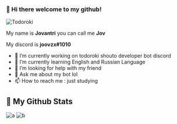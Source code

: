 
### 🌸 Hi there welcome to my github!

![Todoroki](https://encrypted-tbn0.gstatic.com/images?q=tbn%3AANd9GcT36LXUon8nAclE4WPdjagNJb79AAqJaISrIQ&usqp=CAU)

My name is **Jovantri** you can call me **Jov**

My discord is __joovzx#1010__

- 🔭 I’m currently working on todoroki shouto developer bot discord
- 🌱 I’m currently learning English and Russian Language
- 🤔 I’m looking for help with my friend
- 💬 Ask me about my bot lol
- 📫 How to reach me : just studying 

## 🌸 My Github Stats

![a](https://github-readme-stats.vercel.app/api?username=Joovzx&show_icons=true&theme=white)
![b](https://github-readme-stats.vercel.app/api/top-langs/?username=Joovzx&layout=compact&show_icons=true&theme=white)
